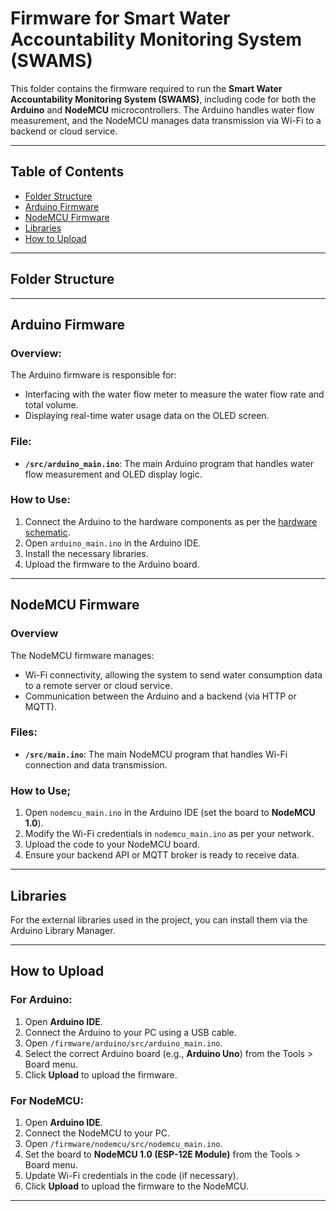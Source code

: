 # Firmware for Smart Water Accountability Monitoring System (SWAMS)

This folder contains the firmware required to run the **Smart Water Accountability Monitoring System (SWAMS)**, including code for both the **Arduino** and **NodeMCU** microcontrollers. The Arduino handles water flow measurement, and the NodeMCU manages data transmission via Wi-Fi to a backend or cloud service.

---

## Table of Contents

- [Folder Structure](#folder-structure)
- [Arduino Firmware](#arduino-firmware)
- [NodeMCU Firmware](#nodemcu-firmware)
- [Libraries](#libraries)
- [How to Upload](#how-to-upload)

---

## Folder Structure

---

## Arduino Firmware

### **Overview:**

The Arduino firmware is responsible for:

- Interfacing with the water flow meter to measure the water flow rate and total volume.
- Displaying real-time water usage data on the OLED screen.

### **File:**

- **`/src/arduino_main.ino`**: The main Arduino program that handles water flow measurement and OLED display logic.

### **How to Use:**

1. Connect the Arduino to the hardware components as per the [hardware schematic](../hardware/schematics).
2. Open `arduino_main.ino` in the Arduino IDE.
3. Install the necessary libraries.
4. Upload the firmware to the Arduino board.

---

## NodeMCU Firmware

### **Overview**

The NodeMCU firmware manages:

- Wi-Fi connectivity, allowing the system to send water consumption data to a remote server or cloud service.
- Communication between the Arduino and a backend (via HTTP or MQTT).

### **Files:**

- **`/src/main.ino`**: The main NodeMCU program that handles Wi-Fi connection and data transmission.

### **How to Use;**

1. Open `nodemcu_main.ino` in the Arduino IDE (set the board to **NodeMCU 1.0**).
2. Modify the Wi-Fi credentials in `nodemcu_main.ino` as per your network.
3. Upload the code to your NodeMCU board.
4. Ensure your backend API or MQTT broker is ready to receive data.

---

## Libraries

For the external libraries used in the project, you can install them via the Arduino Library Manager.

---

## How to Upload

### **For Arduino:**

1. Open **Arduino IDE**.
2. Connect the Arduino to your PC using a USB cable.
3. Open `/firmware/arduino/src/arduino_main.ino`.
4. Select the correct Arduino board (e.g., **Arduino Uno**) from the Tools > Board menu.
5. Click **Upload** to upload the firmware.

### **For NodeMCU:**

1. Open **Arduino IDE**.
2. Connect the NodeMCU to your PC.
3. Open `/firmware/nodemcu/src/nodemcu_main.ino`.
4. Set the board to **NodeMCU 1.0 (ESP-12E Module)** from the Tools > Board menu.
5. Update Wi-Fi credentials in the code (if necessary).
6. Click **Upload** to upload the firmware to the NodeMCU.

---
